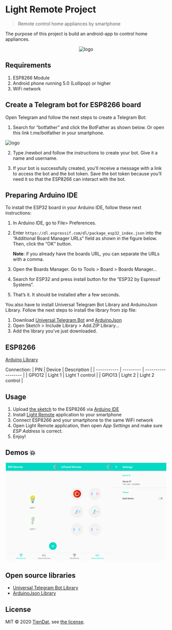# Light Remote Project
> Remote control home appliances by smartphone

The purpose of this project is build an android-app to control home appliances.

<p align="center">
  <img src="https://github.com/tiendat77/LightRemote/blob/master/assets/app-icon.png" with="120px" height="120px" alt="logo" />
</p>

## Requirements
1. ESP8266 Module
2. Android phone running 5.0 (Lollipop) or higher
3. WiFi network

## Create a Telegram bot for ESP8266 board

Open Telegram and follow the next steps to create a Telegram Bot:

1. Search for “botfather” and click the BotFather as shown below. Or open this link t.me/botfather in your smartphone.

<img src="https://github.com/tiendat77/LightRemote/blob/master/assets/telegram-botfather.png" with="120px" height="120px" alt="logo" />

2. Type /newbot and follow the instructions to create your bot. Give it a name and username.

3. If your bot is successfully created, you’ll receive a message with a link to access the bot and the bot token. Save the bot token because you’ll need it so that the ESP8266 can interact with the bot.

## Preparing Arduino IDE
To install the ESP32 board in your Arduino IDE, follow these next instructions:
1. In Arduino IDE, go to File> Preferences.
2. Enter `https://dl.espressif.com/dl/package_esp32_index.json` into the “Additional Board Manager URLs” field as shown in the figure below. Then, click the “OK” button.

    **Note**: if you already have the boards URL, you can separate the URLs with a comma.

3. Open the Boards Manager. Go to Tools > Board > Boards Manager…
4. Search for ESP32 and press install button for the “ESP32 by Espressif Systems“.
5. That’s it. It should be installed after a few seconds.

You also have to install Universal Telegram Bot Library and ArduinoJson Library. Follow the next steps to install the library from zip file:
1. Download [Universal Telegram Bot](https://github.com/tiendat77/LightRemote/blob/master/embedded/libraries/Universal-Arduino-Telegram-Bot.zip) and [ArduinoJson](https://github.com/tiendat77/LightRemote/blob/master/embedded/libraries/ArduinoJson.zip)
2. Open Sketch > Include Library > Add.ZIP Library...
3. Add the library you’ve just downloaded.

## ESP8266
[Arduino Library](https://github.com/esp8266/Arduino)

Connection:
| PIN          | Device    | Description        |
| -----------  | --------- | ------------------ |
| GPIO12       | Light 1   | Light 1 control    |
| GPIO13       | Light 2   | Light 2 control    |

## Usage
1. Upload [the sketch](https://github.com/tiendat77/LightRemote/blob/master/embedded/) to the ESP8266 via [Arduino IDE](https://www.arduino.cc/en/software)
2. Install [Light Remote](https://github.com/tiendat77/LightRemote/blob/master/LightRemote.apk) application to your smartphone
3. Connect ESP8266 and your smartphone to the same WiFi network
4. Open Light Remote application, then open *App Settings* and make sure *ESP Address* is correct.
5. Enjoy!

## Demos :boom:
![LightRemote](https://github.com/attain7710/LightRemote/blob/master/demo.png?raw=true "LightRemote Demo")

## Open source libraries
- [Universal Telegram Bot Library](https://github.com/witnessmenow/Universal-Arduino-Telegram-Bot)
- [ArduinoJson Library](https://github.com/bblanchon/ArduinoJson)

## License

MIT © 2020 [TienDat](mailto:huynhztienzdat@gmail.com), see [the license](https://github.com/tiendat77/LightRemote/blob/master/LICENSE).